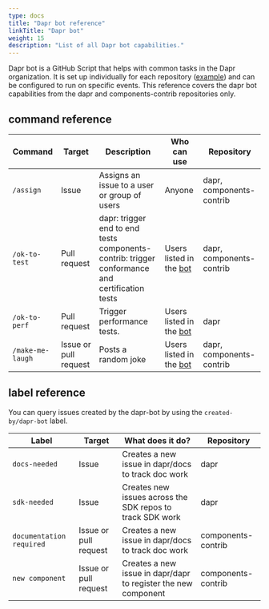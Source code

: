 ```yaml
---
type: docs
title: "Dapr bot reference"
linkTitle: "Dapr bot"
weight: 15
description: "List of all Dapr bot capabilities."
---
```


Dapr bot is a GitHub Script that helps with common tasks in the Dapr organization. It is set up individually for each repository ([example](https://github.com/dapr/dapr/blob/master/.github/workflows/dapr-bot.yml)) and can be configured to run on specific events. This reference covers the dapr bot capabilities from the dapr and components-contrib repositories only.

## command reference

| Command | Target | Description | Who can use | Repository |
|---------|--------|-------------|-------------|------------|
| `/assign` | Issue | Assigns an issue to a user or group of users | Anyone | dapr, components-contrib |
| `/ok-to-test` | Pull request | dapr: trigger end to end tests <br/> components-contrib: trigger conformance and certification tests | Users listed in the [bot](https://github.com/dapr/dapr/blob/master/.github/scripts/dapr_bot.js)  | dapr, components-contrib |
| `/ok-to-perf` | Pull request | Trigger performance tests. | Users listed in the [bot](https://github.com/dapr/dapr/blob/master/.github/scripts/dapr_bot.js) | dapr |
| `/make-me-laugh` | Issue or pull request | Posts a random joke | Users listed in the [bot](https://github.com/dapr/dapr/blob/master/.github/scripts/dapr_bot.js) | dapr, components-contrib |

## label reference

You can query issues created by the dapr-bot by using the `created-by/dapr-bot` label.

| Label | Target | What does it do? | Repository |
|-------|--------|------------------|------------|
| `docs-needed` | Issue | Creates a new issue in dapr/docs to track doc work | dapr |
| `sdk-needed` | Issue | Creates new issues across the SDK repos to track SDK work | dapr |
| `documentation required` | Issue or pull request | Creates a new issue in dapr/docs to track doc work | components-contrib |
| `new component` | Issue or pull request | Creates a new issue in dapr/dapr to register the new component | components-contrib |